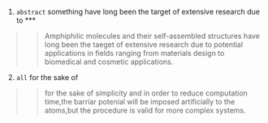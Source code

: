 1. `abstract` something have long been the target of extensive research due to ***
>> Amphiphilic molecules and their self-assembled structures have long been the taeget of extensive research due to potential applications in fields ranging from materials design to biomedical and cosmetic applications.
2. `all`  for the sake of	
>> for the sake of simplicity and in order to reduce computation time,the barriar potenial will be imposed artificially to the atoms,but the procedure is valid for more complex systems.
